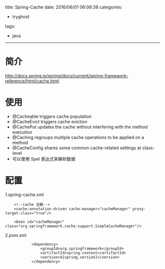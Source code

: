 title: Spring-Cache
date: 2016/06/01 06:06:38
categories:
 - tryghost

tags:
 - java 



---

# 简介
http://docs.spring.io/spring/docs/current/spring-framework-reference/html/cache.html

# 使用
 * @Cacheable triggers cache population
 * @CacheEvict triggers cache eviction
 * @CachePut updates the cache without interfering with the   method execution
 * @Caching regroups multiple cache operations to be applied on a method
 * @CacheConfig shares some common cache-related settings at class-level
 * 可以使用 Spel 表达式来解析数据

# 配置
1.spring-cache.xml
```language-xml
    <!--cache 注解-->
    <cache:annotation-driven cache-manager="cacheManager" proxy-target-class="true"/>

    <bean id="cacheManager" class="org.springframework.cache.support.SimpleCacheManager"/>
```
2.pom.xml
```language-xml
            <dependency>
                <groupId>org.springframework</groupId>
                <artifactId>spring-context</artifactId>
                <version>${spring.version}</version>
            </dependency>
```




